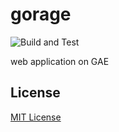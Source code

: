 # gorage

![Build and Test](https://github.com/sfuruya0612/gorage/workflows/Build%20and%20Test/badge.svg)

web application on GAE

## License

[MIT License](./LICENSE)
